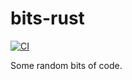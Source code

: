 # bits-rust

[![CI](https://github.com/henrytill/bits-rust/actions/workflows/ci.yml/badge.svg)](https://github.com/henrytill/bits-rust/actions/workflows/ci.yml)

Some random bits of code.
